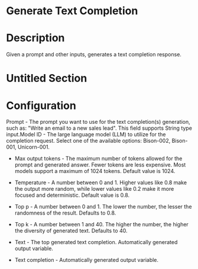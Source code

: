 ﻿# Generate Text Completion

# Description

Given a prompt and other inputs, generates a text completion response.

# Untitled Section

# Configuration

Prompt - The prompt
                        you want to use for the text completion(s) generation, such as: "Write an
                        email to a new sales lead". This field supports String type
                        input.Model ID - The large language model (LLM) to utilize for the
                        completion request. Select one of the available options: Bison-002,
                        Bison-001, Unicorn-001.







* Max output tokens - The maximum number of tokens allowed for the prompt and generated answer. Fewer tokens are less expensive. Most models support a maximum of 1024 tokens. Default value is 1024.
* Temperature - A number between 0 and 1. Higher values like 0.8 make the output more random, while lower values like 0.2 make it more focused and deterministic. Default value is 0.8.
* Top p - A number between 0 and 1. The lower the number, the lesser the randomness of the result. Defaults to 0.8.
* Top k - A number between 1 and 40. The higher the number, the higher the diversity of generated text. Defaults to 40.



* Text - The top generated text completion. Automatically generated output variable.
* Text completion - Automatically generated output variable.
